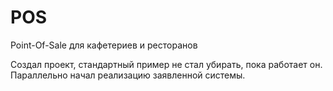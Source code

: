 # POS
Point-Of-Sale для кафетериев и ресторанов

Создал проект, стандартный пример не стал убирать, пока работает он. Параллельно начал реализацию заявленной системы.
